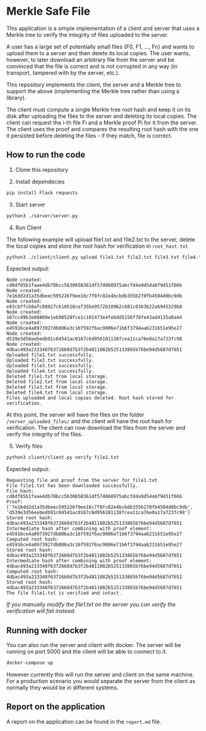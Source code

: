 # Merkle Safe File

This application is a simple implementation of a client and server that uses a Merkle tree to verify the integrity of files uploaded to the server.

A user has a large set of potentially small files {F0, F1, …, Fn} and wants to upload them to a server and then delete its local copies. The user wants, however, to later download an arbitrary file from the server and be convinced that the file is correct and is not corrupted in any way (in transport, tampered with by the server, etc.).

This repository implements the client, the server and a Merkle tree to support the above (implementing the Merkle tree rather than using a library).

The client must compute a single Merkle tree root hash and keep it on its disk after uploading the files to the server and deleting its local copies. The client can request the i-th file Fi and a Merkle proof Pi for it from the server. The client uses the proof and compares the resulting root hash with the one it persisted before deleting the files - if they match, file is correct.

## How to run the code

1. Clone this repository

2. Install dependecies

```bash
pip install Flask requests
```

3. Start server
```bash
python3 ./server/server.py
```

4. Run Client

The following example will upload file1.txt and file2.txt to the server, delete the local copies and store the root hash for verification in `root_hast.txt`

```bash
python3 ./client/client.py upload file1.txt file2.txt file3.txt file4.txt
```

Expected output:
```
Node created: cd0df85b1faae4db78bcc5630658361df574068975abcfd4a9d54a6f9451f66b
Node created: 7e16dd2d1a35dbeec595226f9ee16c7f8fc02e4bcbdb355b270fb4504d0bc9db
Node created: e83cbffcb8afc88827c610510cef35be9572b10962c681c0363b22a6945329b8
Node created: 167cc49b3e68809e1eb98528fce1c101473e4febdd5156f78fe43ad4135a0a44
Node created: e45916ce4a0973927db806a3c16f592f6ac9806e71b6f3794aa6231651e95e27
Node created: d539e3d56eebedb91c04541ac0167c6d956101138fcea11ca76e0a17a723fc98
Node created: 4dbac493a233348f6372660d7b3f2b4811082b525133865b76be94d5687d7651
Uploaded file1.txt successfully.
Uploaded file2.txt successfully.
Uploaded file3.txt successfully.
Uploaded file4.txt successfully.
Deleted file1.txt from local storage.
Deleted file2.txt from local storage.
Deleted file3.txt from local storage.
Deleted file4.txt from local storage.
Files uploaded and local copies deleted. Root hash stored for verification.
```

At this point, the server will have the files on the folder `/server_uploaded_files/` and the client will have the root hash for verification. The client can now download the files from the server and verify the integrity of the files.


5. Verify files

```bash
python3 client/client.py verify file1.txt
```

Expected output:
```
Requesting file and proof from the server for file1.txt
File file1.txt has been downloaded successfully.
File hash: cd0df85b1faae4db78bcc5630658361df574068975abcfd4a9d54a6f9451f66b
Proof: ['7e16dd2d1a35dbeec595226f9ee16c7f8fc02e4bcbdb355b270fb4504d0bc9db', 'd539e3d56eebedb91c04541ac0167c6d956101138fcea11ca76e0a17a723fc98']
Stored root hash: 4dbac493a233348f6372660d7b3f2b4811082b525133865b76be94d5687d7651
Intermediate hash after combining with proof element: e45916ce4a0973927db806a3c16f592f6ac9806e71b6f3794aa6231651e95e27
Computed root hash: e45916ce4a0973927db806a3c16f592f6ac9806e71b6f3794aa6231651e95e27
Stored root hash: 4dbac493a233348f6372660d7b3f2b4811082b525133865b76be94d5687d7651
Intermediate hash after combining with proof element: 4dbac493a233348f6372660d7b3f2b4811082b525133865b76be94d5687d7651
Computed root hash: 4dbac493a233348f6372660d7b3f2b4811082b525133865b76be94d5687d7651
Stored root hash: 4dbac493a233348f6372660d7b3f2b4811082b525133865b76be94d5687d7651
The file file1.txt is verified and intact.
```

*If you manually modify the file1.txt on the server you can verify the verification will fail instead.*


## Running with docker

You can also run the server and client with docker. The server will be running on port 5000 and the client will be able to connect to it.

```bash
docker-compose up
```

However currently this will run the server and client on the same machine. For a production scenario you would separate the server from the client as normally they would be in different systems.

## Report on the application

A report on the application can be found in the `report.md` file.